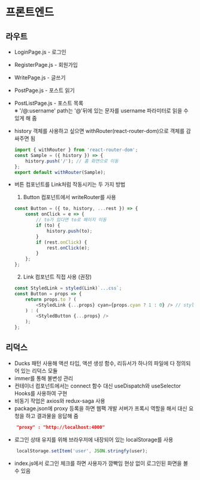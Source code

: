 # 프론트엔드

## 라우트

-   LoginPage.js - 로그인
-   RegisterPage.js - 회원가입
-   WritePage.js - 글쓰기
-   PostPage.js - 포스트 읽기
-   PostListPage.js - 포스트 목록
    <br/>※ '/@:username' path는 '@'뒤에 있는 문자를 username 파라미터로 읽을 수 있게 해 줌

-   history 객체를 사용하고 싶으면 withRouter(react-router-dom)으로 객체를 감싸주면 됨
    ```js
    import { withRouter } from 'react-router-dom';
    const Sample = ({ history }) => {
        history.push('/'); // 홈 화면으로 이동
    };
    export default withRouter(Sample);
    ```
-   버튼 컴포넌트를 Link처럼 작동시키는 두 가지 방법
    1. Button 컴포넌트에서 writeRouter를 사용
    ```js
    const Button = ({ to, history, ...rest }) => {
        const onClick = e => {
            // to가 있다면 to로 페이지 이동
            if (to) {
                history.push(to);
            }
            if (rest.onClick) {
                rest.onClick(e);
            }
        };
    };
    ```
    2. Link 컴포넌트 직접 사용 (권장)
    ```js
    const StyledLink = styled(Link)`...css`;
    const Button = props => {
        return props.to ? (
            <StyledLink {...props} cyan={props.cyan ? 1 : 0} /> // styled() 함수로 감싸서 만든 컴포넌트의 경우에는 임의 props가 필터링되지 않기 때문에
        ) : (
            <StyledButton {...props} />
        );
    };
    ```

## 리덕스

-   Ducks 패턴 사용해 액션 타입, 액션 생성 함수, 리듀서가 하나의 파일에 다 정의되어 있는 리덕스 모듈
-   immer를 통해 불변성 관리
-   컨테이너 컴포넌트에서는 connect 함수 대신 useDispatch와 useSelector Hooks를 사용하여 구현
-   비동기 작업은 axios와 redux-saga 사용
-   package.json에 proxy 등록을 하면 웹팩 개발 서버가 프록시 역할을 해서 대신 요청을 하고 결과물을 응답해 줌

```json
    "proxy" : "http://localhost:4000"
```

-   로그인 상태 유지를 위해 브라우저에 내장되어 있는 localStorage를 사용

```js
    localStorage.setItem('user', JSON.stringfy(user);
```

-   index.js에서 로그인 체크를 하면 사용자가 깜빡임 현상 없이 로그인된 화면을 볼 수 있음
